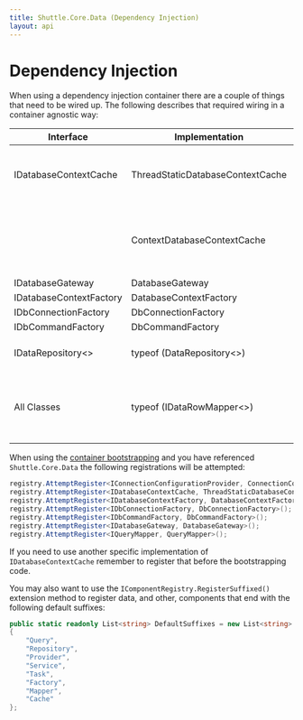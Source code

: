 ```yaml
---
title: Shuttle.Core.Data (Dependency Injection)
layout: api
---
```

# Dependency Injection

When using a dependency injection container there are a couple of things that need to be wired up.  The following describes that required wiring in a container agnostic way:

| Interface | Implementation | Comments |
| --- | --- | --- |
| IDatabaseContextCache | ThreadStaticDatabaseContextCache | Use this in Windows Service / Console solutions (such as when using the Shuttle.Core.Host). |
|  | ContextDatabaseContextCache | Use this in a Web / Web-Api / WCF scenario.  Contained in the Shuttle.Core.Data.Http package. |
| IDatabaseGateway | DatabaseGateway | |
| IDatabaseContextFactory | DatabaseContextFactory | |
| IDbConnectionFactory | DbConnectionFactory | |
| IDbCommandFactory | DbCommandFactory | |
| IDataRepository<> | typeof (DataRepository<>) | Your container should support an open generic construct. |
| All Classes | typeof (IDataRowMapper<>) | Your container should be able to find all open generic implementations of the `IDataRowMapper<T>` interface |

When using the [container bootstrapping](http://shuttle.github.io/shuttle-core/overview-container/#Bootstrapping) and you have referenced `Shuttle.Core.Data` the following registrations will be attempted:

``` c#
registry.AttemptRegister<IConnectionConfigurationProvider, ConnectionConfigurationProvider>();
registry.AttemptRegister<IDatabaseContextCache, ThreadStaticDatabaseContextCache>();
registry.AttemptRegister<IDatabaseContextFactory, DatabaseContextFactory>();
registry.AttemptRegister<IDbConnectionFactory, DbConnectionFactory>();
registry.AttemptRegister<IDbCommandFactory, DbCommandFactory>();
registry.AttemptRegister<IDatabaseGateway, DatabaseGateway>();
registry.AttemptRegister<IQueryMapper, QueryMapper>();
```

If you need to use another specific implementation of `IDatabaseContextCache` remember to register that before the bootstrapping code.

You may also want to use the `IComponentRegistry.RegisterSuffixed()` extension method to register data, and other, components that end with the following default suffixes:

``` c#
public static readonly List<string> DefaultSuffixes = new List<string>
{
    "Query",
    "Repository",
    "Provider",
    "Service",
    "Task",
    "Factory",
    "Mapper",
    "Cache"
};
```
